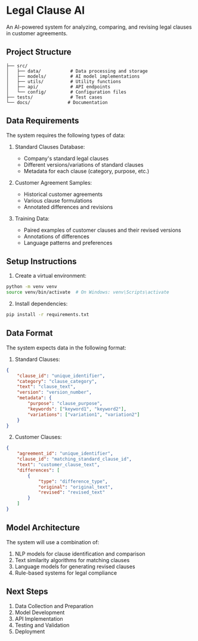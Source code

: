 # Legal Clause AI

An AI-powered system for analyzing, comparing, and revising legal clauses in customer agreements.

## Project Structure

```
├── src/
│   ├── data/           # Data processing and storage
│   ├── models/         # AI model implementations
│   ├── utils/          # Utility functions
│   ├── api/            # API endpoints
│   └── config/         # Configuration files
├── tests/              # Test cases
└── docs/              # Documentation
```

## Data Requirements

The system requires the following types of data:

1. Standard Clauses Database:
   - Company's standard legal clauses
   - Different versions/variations of standard clauses
   - Metadata for each clause (category, purpose, etc.)

2. Customer Agreement Samples:
   - Historical customer agreements
   - Various clause formulations
   - Annotated differences and revisions

3. Training Data:
   - Paired examples of customer clauses and their revised versions
   - Annotations of differences
   - Language patterns and preferences

## Setup Instructions

1. Create a virtual environment:
```bash
python -m venv venv
source venv/bin/activate  # On Windows: venv\Scripts\activate
```

2. Install dependencies:
```bash
pip install -r requirements.txt
```

## Data Format

The system expects data in the following format:

1. Standard Clauses:
```json
{
    "clause_id": "unique_identifier",
    "category": "clause_category",
    "text": "clause_text",
    "version": "version_number",
    "metadata": {
        "purpose": "clause_purpose",
        "keywords": ["keyword1", "keyword2"],
        "variations": ["variation1", "variation2"]
    }
}
```

2. Customer Clauses:
```json
{
    "agreement_id": "unique_identifier",
    "clause_id": "matching_standard_clause_id",
    "text": "customer_clause_text",
    "differences": [
        {
            "type": "difference_type",
            "original": "original_text",
            "revised": "revised_text"
        }
    ]
}
```

## Model Architecture

The system will use a combination of:
1. NLP models for clause identification and comparison
2. Text similarity algorithms for matching clauses
3. Language models for generating revised clauses
4. Rule-based systems for legal compliance

## Next Steps

1. Data Collection and Preparation
2. Model Development
3. API Implementation
4. Testing and Validation
5. Deployment 